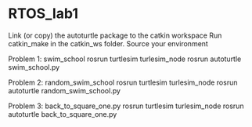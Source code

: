# RTOS_lab1
Link (or copy) the autoturtle package to the catkin workspace
  Run catkin_make in the catkin_ws folder. Source your environment

Problem 1: swim_school
  rosrun turtlesim turlesim_node
  rosrun autoturtle swim_school.py

Problem 2: random_swim_school
  rosrun turtlesim turlesim_node
  rosrun autoturtle random_swim_school.py

Problem 3: back_to_square_one.py
  rosrun turtlesim turlesim_node
  rosrun autoturtle back_to_square_one.py
 
  
